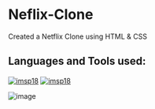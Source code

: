 # Neflix-Clone
Created a Netflix Clone using HTML & CSS

<h2 align='left'> Languages and Tools used:</h2>
<p align='left'>
<a href="https://www.w3schools.com/html/"><img align="center" src="https://img.shields.io/badge/html5-%23E34F26.svg?style=for-the-badge&logo=html5&logoColor=white" alt="imsp18" /></a>
<a href="https://www.w3schools.com/css/"><img align="center" src="https://img.shields.io/badge/css3-%231572B6.svg?style=for-the-badge&logo=css3&logoColor=white" alt="imsp18" /></a>

![image](https://user-images.githubusercontent.com/108970936/208488329-7f273e5b-b44a-40ad-acd1-51fe3565ffae.png)
